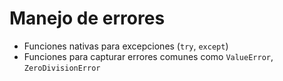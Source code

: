 # Manejo de errores
- Funciones nativas para excepciones (`try`, `except`)
- Funciones para capturar errores comunes como `ValueError`, `ZeroDivisionError`